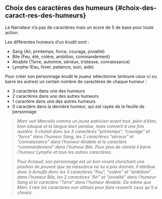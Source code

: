 ## Choix des caractères des humeurs {#choix-des-caract-res-des-humeurs}

Le Narrateur n’a pas de caractères mais un score de 5 de base pour toute action.

Les différentes humeurs d’un érudit sont :

* Sang \(Air, printemps, force, courage, jovialité\)
* Bile \(Feu, été, colère, ambition, commandement\)
* Atrabile \(Terre, automne, sérieux, tristesse, connaissance\)
* Lymphe \(Eau, hiver, patience, soin, aide\)

Pour créer son personnage érudit le joueur sélectionne \(entoure ceux-ci ou barre les autres\) un certain nombre de caractères de chaque humeur :

* 3 caractères dans une des humeurs
* 2 caractères dans une des autres humeurs
* 1 caractère dans une des autres humeurs
* 0 caractère dans la dernière humeur, qui est rayée de la feuille de personnage

> _Marc voit Marcello comme un jeune patricien avant tout, plein d’élan, bien éduqué et la langue bien pendue, mais converti à une fois austère. Il choisit donc les 3 caractères “printemps”, “courage” et “force” dans l’humeur Sang, les 2 caractères “sérieux” et “connaissance” dans l’humeur Atrabile et le caractère “commandement” dans l’humeur Bile. Pour plus de clareté il barre l’humeur Lymphe et tous les autres caractères._
> 
> _Pour Arnaud, son personnage est un bon vivant cherchant une position de pouvoir que sa naissance ne lui a pas donnée. Il attribue donc à Arnulfo donc les 3 caractères “Feu”, “colère” et “ambition” dans l’humeur Bile, les 2 caractères “Air” et “jovialité” dans l’humeur Sang et le caractère “Terre” dans l’humeur Atrabile. De même que Marc il raie les caractères non utilisés pour faire ressortir ceux qu’il a choisis._

